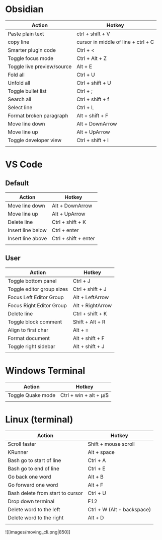 # Obsidian
| Action                     | Hotkey                              |
| -------------------------- | ----------------------------------- |
| Paste plain text           | ctrl + shift + V                    |
| copy line                  | cursor in middle of line + ctrl + C |
| Smarter plugin code        | Ctrl + <                            |
| Toggle focus mode          | Ctrl + Alt + Z                      |
| Toggle live preview/source | Alt + E                             |
| Fold all                   | Ctrl + U                            |
| Unfold all                 | Ctrl + shift + U                    |
| Toggle bullet list         | Ctrl + ;                            |
| Search all                 | Ctrl + shift + f                    |
| Select line                | Ctrl + L                            |
| Format broken paragraph    | Alt + shift + F                     |
| Move line down             | Alt + DownArrow                     |
| Move line up               | Alt + UpArrow                       |
| Toggle developer view      | Ctrl + shift + I                    |
|                            |                                     |

# VS Code
## Default
| Action            | Hotkey               |
| ----------------- | -------------------- |
| Move line down    | Alt + DownArrow      |
| Move line up      | Alt + UpArrow        |
| Delete line       | Ctrl + shift + K     |
| Insert line below | Ctrl + enter         |
| Insert line above | Ctrl + shift + enter |
|                   |                      |

## User
| Action                    | Hotkey           |
| ------------------------- | ---------------- |
| Toggle bottom panel       | Ctrl + J         |
| Toggle editor group sizes | Ctrl + shift + J |
| Focus Left Editor Group   | Alt + LeftArrow  |
| Focus Right Editor Group  | Alt + RightArrow |
| Delete line               | Ctrl + shift + K |
| Toggle block comment      | Shift + Alt + R  |
| Align to first char       | Alt + =          |
| Format document           | Alt + shift + F  |
| Toggle right sidebar      | Alt + shift + J  |
|                           |                  |

# Windows Terminal

| Action            | Hotkey                 |
| ----------------- | ---------------------- |
| Toggle Quake mode | Ctrl + win + alt + µ/$ |
|                   |                        |

# Linux (terminal)
| Action                           | Hotkey                      |
| -------------------------------- | --------------------------- |
| Scroll faster                    | Shift + mouse scroll        |
| KRunner                          | Alt + space                 |
| Bash go to start of line         | Ctrl + A                    |
| Bash go to end of line           | Ctrl + E                    |
| Go back one word                 | Alt + B                     |
| Go forward one word              | Alt + F                     |
| Bash delete from start to cursor | Ctrl + U                    |
| Drop down terminal               | F12                         |
| Delete word to the left          | Ctrl + W  (Alt + backspace) |
| Delete word to the right         | Alt       + D               |
|                                  |                             |

![[images/moving_cli.png|850]]